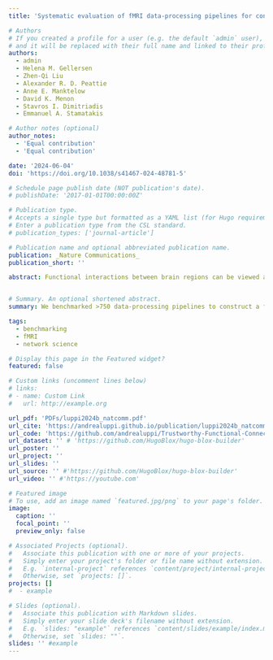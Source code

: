 ```yaml
---
title: 'Systematic evaluation of fMRI data-processing pipelines for consistent functional connectomics'

# Authors
# If you created a profile for a user (e.g. the default `admin` user), write the username (folder name) here
# and it will be replaced with their full name and linked to their profile.
authors:
  - admin
  - Helena M. Gellersen  
  - Zhen-Qi Liu  
  - Alexander R. D. Peattie  
  - Anne E. Manktelow  
  - David K. Menon  
  - Stavros I. Dimitriadis  
  - Emmanuel A. Stamatakis  

# Author notes (optional)
author_notes:
  - 'Equal contribution'
  - 'Equal contribution'

date: '2024-06-04'
doi: 'https://doi.org/10.1038/s41467-024-48781-5'

# Schedule page publish date (NOT publication's date).
# publishDate: '2017-01-01T00:00:00Z'

# Publication type.
# Accepts a single type but formatted as a YAML list (for Hugo requirements).
# Enter a publication type from the CSL standard.
# publication_types: ['journal-article']

# Publication name and optional abbreviated publication name.
publication: _Nature Communications_
publication_short: ''

abstract: Functional interactions between brain regions can be viewed as a network, enabling neuroscientists to investigate brain function through network science. Here, we systematically evaluate 768 data-processing pipelines for network reconstruction from resting-state functional MRI, evaluating the effect of brain parcellation, connectivity definition, and global signal regression. Our criteria seek pipelines that minimise motion confounds and spurious test-retest discrepancies of network topology, while being sensitive to both inter-subject differences and experimental effects of interest. We reveal vast and systematic variability across pipelines’ suitability for functional connectomics. Inappropriate choice of data-processing pipeline can produce results that are not only misleading, but systematically so, with the majority of pipelines failing at least one criterion. However, a set of optimal pipelines consistently satisfy all criteria across different datasets, spanning minutes, weeks, and months. We provide a full breakdown of each pipeline’s performance across criteria and datasets, to inform future best practices in functional connectomics.


# Summary. An optional shortened abstract.
summary: We benchmarked >750 data-processing pipelines to construct a functional connectivity network from fMRI data.

tags:
  - benchmarking
  - fMRI
  - network science

# Display this page in the Featured widget?
featured: false

# Custom links (uncomment lines below)
# links:
# - name: Custom Link
#   url: http://example.org

url_pdf: 'PDFs/luppi2024b_natcomm.pdf'
url_cite: 'https://andrealuppi.github.io/publication/luppi2024b_natcomm/cite.bib'
url_code: 'https://github.com/andrealuppi/Trustworthy-Functional-Connectomics'
url_dataset: '' # 'https://github.com/HugoBlox/hugo-blox-builder'
url_poster: ''
url_project: ''
url_slides: ''
url_source: '' #'https://github.com/HugoBlox/hugo-blox-builder'
url_video: '' #'https://youtube.com'

# Featured image
# To use, add an image named `featured.jpg/png` to your page's folder.
image:
  caption: ''
  focal_point: ''
  preview_only: false

# Associated Projects (optional).
#   Associate this publication with one or more of your projects.
#   Simply enter your project's folder or file name without extension.
#   E.g. `internal-project` references `content/project/internal-project/index.md`.
#   Otherwise, set `projects: []`.
projects: []
#  - example

# Slides (optional).
#   Associate this publication with Markdown slides.
#   Simply enter your slide deck's filename without extension.
#   E.g. `slides: "example"` references `content/slides/example/index.md`.
#   Otherwise, set `slides: ""`.
slides: '' #example
---
```


<!-- {{% callout note %}}
Click the _Cite_ button above to demo the feature to enable visitors to import publication metadata into their reference management software.
{{% /callout %}}

{{% callout note %}}
Create your slides in Markdown - click the _Slides_ button to check out the example.
{{% /callout %}}

Add the publication's **full text** or **supplementary notes** here. You can use rich formatting such as including [code, math, and images](https://docs.hugoblox.com/content/writing-markdown-latex/). -->
